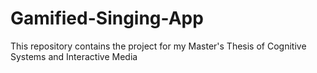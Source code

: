 # Gamified-Singing-App
This repository contains the project for my Master's Thesis of Cognitive Systems and Interactive Media
